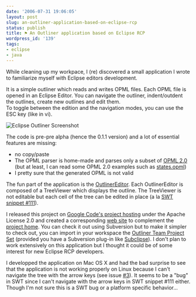 ```yaml
---
date: '2006-07-31 19:06:05'
layout: post
slug: an-outliner-application-based-on-eclipse-rcp
status: publish
title: ⚑ An Outliner application based on Eclipse RCP
wordpress_id: '139'
tags:
- eclipse
- java
---
```


While cleaning up my workpace, I (re) discovered a small application I wrote to familiarize myself with Eclipse editors development.
  
It is a simple outliner which reads and writes OPML files. Each OPML file is opened in an Eclipse Editor. You can navigate the outliner, indent/outdent the outlines, create new outlines and edit them.  
To toggle between the edition and the navigation modes, you can use the ESC key (like in vi).


![Eclipse Outliner Screenshot](http://jmesnil.googlepages.com/eclipse-outliner.jpg/eclipse-outliner-large.jpg)


The code is pre-pre alpha (hence the 0.1.1 version) and a lot of essential features are missing:

* no copy/paste
* The OPML parser is home-made and parses only a subset of [OPML 2.0](http://www.opml.org/spec2) (but at least, I can read some OPML 2.0 examples such as [states.opml](http://hosting.opml.org/dave/spec/states.opml))
* I pretty sure that the generated OPML is not valid

The fun part of the application is the [OutlinerEditor](http://eclipse-outliner.googlecode.com/svn/trunk/net.jmesnil.outliner.ui/src/net/jmesnil/outliner/ui/editors/OutlinerEditor.java). Each OutlinerEditor is composed of a TreeViewer which displays the outline.
The TreeViewer is not editable but each cell of the tree can be edited in place (a la [SWT snippet #111](http://dev.eclipse.org/viewcvs/index.cgi/%7Echeckout%7E/org.eclipse.swt.snippets/src/org/eclipse/swt/snippets/Snippet111.java)).

I released this project on [Google Code's project hosting](http://code.google.com/hosting/) under the Apache License 2.0 and created a corresponding [web site](http://jmesnil.googlepages.com/eclipseoutliner) to complement the [project home](http://code.google.com/p/eclipse-outliner/).
You can check it out using Subversion but to make it simpler to check out, you can import in your workspace the [Outliner Team Project Set](http://jmesnil.googlepages.com/eclipseoutliner.psf) (provided you have a Subversion plug-in like [Subclipse](http://subclipse.tigris.org/)).
I don't plan to work extensively on this application but I thought it could be of some interest for new Eclipse RCP developers.

I developped the application on Mac OS X and had the bad surprise to see that the application is not working properly on Linux  because I can't navigate the tree with the arrow keys (see issue [#3](http://code.google.com/p/eclipse-outliner/issues/detail?id=3&can;=2&q;=)).
It seems to be a "bug" in SWT since I can't navigate with the arrow keys in SWT snippet #111 either.  Though I'm not sure this is a SWT bug or a platform specific behavior...
